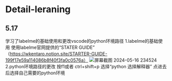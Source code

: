 # Detail-leraning
## 5.17 
学习了labelme的基础使用和更改vscode的python环境路径
1.labelme的基础使用
使用labelme官网提供的“STATER GUIDE”               （https://wkentaro.notion.site/STARTER-GUIDE-199f17e59a114086b8f40f3fa0c0576a）
![屏幕截图 2024-05-16 234524](https://github.com/OT114514/Detail-leraning/assets/169598472/c16a52b8-bac9-406a-af1f-7f40e99243da)
2.python环境路径的更改
按f1或者 ctrl+shift+p 选择“python 选择解释器”
点进去后选择自己需要的python环境
